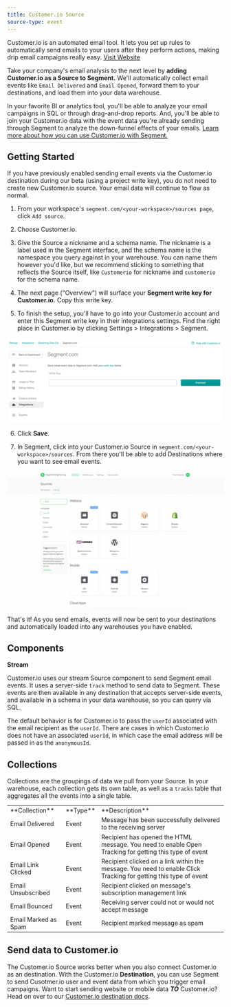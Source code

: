 ```yaml
---
title: Customer.io Source
source-type: event
---
```

Customer.io is an automated email tool. It lets you set up rules to automatically send emails to your users after they perform actions, making drip email campaigns really easy. [Visit Website](https://customer.io/)

Take your company's email analysis to the next level by **adding Customer.io as a Source to Segment.** We'll automatically collect email events like `Email Delivered` and `Email Opened`, forward them to your destinations, and load them into your data warehouse. 

In your favorite BI or analytics tool, you'll be able to analyze your email campaigns in SQL or through drag-and-drop reports. And, you'll be able to join your Customer.io data with the event data you're already sending through Segment to analyze the down-funnel effects of your emails. [Learn more about how you can use Customer.io with Segment.](/sources/customerio)

## Getting Started
<span> </span>
If you have previously enabled sending email events via the Customer.io destination during our beta (using a project write key), you do not need to create new Customer.io source. Your email data will continue to flow as normal.


1. From your workspace's `segment.com/<your-workspace>/sources page`, click `Add source`.

2. Choose Customer.io.

3. Give the Source a nickname and a schema name. The nickname is a label used in the Segment interface, and the schema name is the namespace you query against in your warehouse. You can name them however you'd like, but we recommend sticking to something that reflects the Source itself, like `Customerio` for nickname and `customerio` for the schema name.

4. The next page ("Overview") will surface your **Segment write key for Customer.io.** Copy this write key. 

5. To finish the setup, you'll have to go into your Customer.io account and enter this Segment write key in their integrations settings. Find the right place in Customer.io by clicking Settings > Integrations > Segment.

![](images/customerio_streaming_data_out.png)


6. Click **Save**.

7. In Segment, click into your Customer.io Source in `segment.com/<your-workspace>/sources`. From there you'll be able to add Destinations where you want to see email events.

![](images/customerio1.gif)

That's it! As you send emails, events will now be sent to your destinations and automatically loaded into any warehouses you have enabled. 

## Components

**Stream**

Customer.io uses our stream Source component to send Segment email events. It uses a server-side `track` method to send data to Segment. These events are then available in any destination that accepts server-side events, and available in a schema in your data warehouse, so you can query via SQL. 

The default behavior is for Customer.io to pass the `userId` associated with the email recipient as the `userId`. There are cases in which Customer.io does not have an associated `userId`, in which case the email address will be passed in as the `anonymousId`. 

## Collections

Collections are the groupings of data we pull from your Source. In your warehouse, each collection gets its own table, as well as a `tracks` table that aggregates all the events into a single table. 

<table>
  <tr>
    <td>**Collection**</td>
    <td>**Type**</td>
    <td>**Description**</td>
  </tr>
  <tr>
    <td>Email Delivered</td>
    <td>Event</td>
    <td>Message has been successfully delivered to the receiving server</td>
  </tr>
  <tr>
    <td>Email Opened</td>
    <td>Event</td>
    <td>Recipient has opened the HTML message. You need to enable Open Tracking for getting this type of event</td>
  </tr>
    <tr>
    <td>Email Link Clicked</td>
    <td>Event</td>
    <td>Recipient clicked on a link within the message. You need to enable Click Tracking for getting this type of event</td>
  </tr>
    <tr>
    <td>Email Unsubscribed</td>
    <td>Event</td>
    <td>Recipient clicked on message's subscription management link</td>
  </tr>
    <tr>
    <td>Email Bounced</td>
    <td>Event</td>
    <td>Receiving server could not or would not accept message</td>
  </tr>
  <tr>
    <td>Email Marked as Spam</td>
    <td>Event</td>
    <td>Recipient marked message as spam</td>
  </tr>
</table>

<!-- Example: To query the Email Delivered table, you'd write a query like this:


```sql
select *
from customerio.email_delivered
```

<span> </span>

<table>
</table> -->

## Send data to Customer.io

The Customer.io Source works better when you also connect Customer.io as an destination. With the Customer.io **Destination**, you can use Segment to send Cusotmer.io user and event data from which you trigger email campaigns. Want to start sending website or mobile data **_TO_** Customer.io? Head on over to our [Customer.io destination docs](https://segment.com/docs/connections/destinations/catalog/customer.io/).
